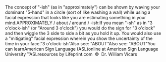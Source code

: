 The concept of "-ish" (as in "approximately") can be shown by 
			waving your 
			dominant "5-hand" in a circle (sort of like washing a 
			wall) while using a
  facial expression that looks like you are estimating something in your mind.APPROXIMATELY / about / around / -ish:If you mean "-sh" as in "3 o'clock-ish" (or "Around 3 o'clock") you would do the 
sign for "3 o'clock" and then wiggle the 3 side to side a bit as you hold it up. 
You would also use a "mitigating" facial expression wherein you show the 
uncertainty of the time in your face."3 o'clock-ish"Also see: "ABOUT"Also see: "ABOUT"You can learnAmerican Sign Language (ASL)online at American Sign Language University ™ASLresources by Lifeprint.com  ©  Dr. William Vicars